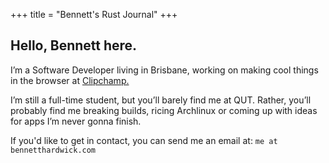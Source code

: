 +++
title = "Bennett's Rust Journal"
+++

## Hello, Bennett here.

I’m a Software Developer living in Brisbane, working on making cool things
in the browser at [Clipchamp.](https://clipchamp.com)

I’m still a full-time student, but you’ll barely find me at QUT. Rather,
you’ll probably find me breaking builds, ricing Archlinux or coming up
with ideas for apps I’m never gonna finish.

If you'd like to get in contact, you can send me an email at: `me at bennetthardwick.com`
